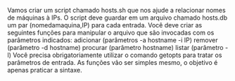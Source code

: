 Vamos criar um script chamado hosts.sh que nos ajude a relacionar nomes de máquinas à IPs.
O script deve guardar em um arquivo chamado hosts.db um par (nomedamaquina,IP) para cada entrada.
Você deve criar as seguintes funções para manipular o arquivo que são invocadas com os parâmetros indicados:
adicionar (parâmetros -a hostname -i IP)
remover (parâmetro -d hostname)
procurar (parâmetro hostname)
listar (parâmetro -l)
Você precisa obrigatoriamente utilizar o comando getopts para tratar os parâmetros de entrada. As funções vão ser simples mesmo, o objetivo é apenas praticar a sintaxe.
